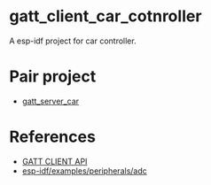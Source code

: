 # gatt_client_car_cotnroller
A esp-idf project for car controller.

# Pair project
- [gatt_server_car](/gatt_server_car)

# References
- [GATT CLIENT API](http://esp-idf.readthedocs.io/en/latest/api-reference/bluetooth/esp_gattc.html)
- [esp-idf/examples/peripherals/adc](https://github.com/espressif/esp-idf/tree/master/examples/peripherals/adc)